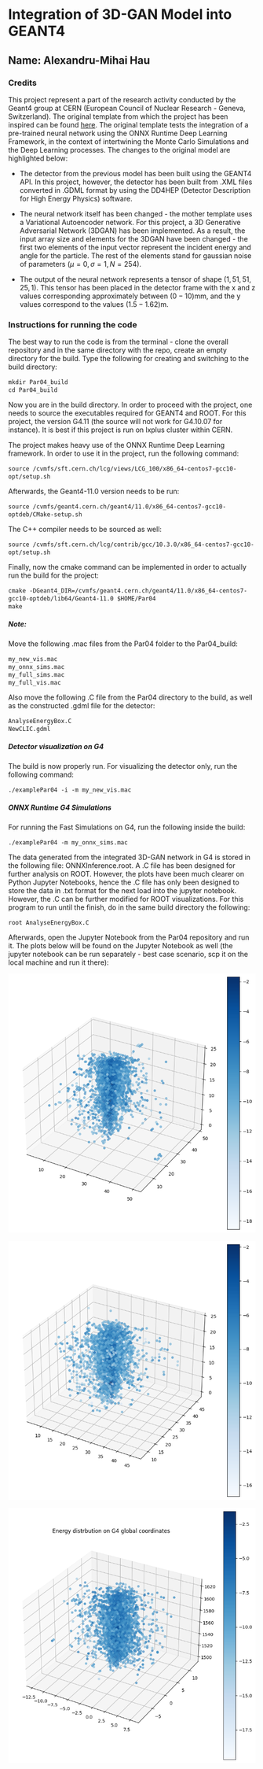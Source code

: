 # Integration of 3D-GAN Model into GEANT4

## Name: Alexandru-Mihai Hau

### Credits

This project represent a part of the research activity conducted by the Geant4 group at CERN (European Council of Nuclear Research - Geneva, Switzerland). The original template from which the project has been inspired can be found [here]. The original template tests the integration of a pre-trained neural network using the ONNX Runtime Deep Learning Framework, in the context of intertwining the Monte Carlo Simulations and the Deep Learning processes. The changes to the original model are highlighted below:

* The detector from the previous model has been built using the GEANT4 API. In this project, however, the detector has been built from .XML files converted in .GDML format by using the DD4HEP (Detector Description for High Energy Physics) software.

* The neural network itself has been changed - the mother template uses a Variational Autoencoder network. For this project, a 3D Generative Adversarial Network (3DGAN) has been implemented. As a result, the input array size and elements for the 3DGAN have been changed - the first two elements of the input vector represent the incident energy and angle for the particle. The rest of the elements stand for gaussian noise of parameters $(\mu = 0, \sigma = 1, N = 254)$.

* The output of the neural network represents a tensor of shape $(1, 51, 51, 25, 1)$. This tensor has been placed in the detector frame with the x and z values corresponding approximately between $(0 - 10)$mm, and the y values correspond to the values $(1.5 - 1.62)$m. 

### Instructions for running the code

The best way to run the code is from the terminal - clone the overall repository and in the same directory with the repo, create an empty directory for the build. Type the following for creating and switching to the build directory:

```
mkdir Par04_build
cd Par04_build
```
Now you are in the build directory. In order to proceed with the project, one needs to source the executables required for GEANT4 and ROOT. For this project, the version G4.11 (the source will not work for G4.10.07 for instance). It is best if this project is run on lxplus cluster within CERN.

The project makes heavy use of the ONNX Runtime Deep Learning framework. In order to use it in the project, run the following command:

```
source /cvmfs/sft.cern.ch/lcg/views/LCG_100/x86_64-centos7-gcc10-opt/setup.sh
```

Afterwards, the Geant4-11.0 version needs to be run:
```
source /cvmfs/geant4.cern.ch/geant4/11.0/x86_64-centos7-gcc10-optdeb/CMake-setup.sh
```
The C++ compiler needs to be sourced as well:

```
source /cvmfs/sft.cern.ch/lcg/contrib/gcc/10.3.0/x86_64-centos7-gcc10-opt/setup.sh
```

Finally, now the cmake command can be implemented in order to actually run the build for the project:

```
cmake -DGeant4_DIR=/cvmfs/geant4.cern.ch/geant4/11.0/x86_64-centos7-gcc10-optdeb/lib64/Geant4-11.0 $HOME/Par04
make
```

##### Note: 

Move the following .mac files from the Par04 folder to the Par04_build: 
```
my_new_vis.mac
my_onnx_sims.mac
my_full_sims.mac
my_full_vis.mac
```

Also move the following .C file from the Par04 directory to the build, as well as the constructed .gdml file for the detector:
```
AnalyseEnergyBox.C
NewCLIC.gdml
```

##### Detector visualization on G4

The build is now properly run. For visualizing the detector only, run the following command:
```
./examplePar04 -i -m my_new_vis.mac
```

##### ONNX Runtime G4 Simulations

For running the Fast Simulations on G4, run the following inside the build:
```
./examplePar04 -m my_onnx_sims.mac
```

The data generated from the integrated 3D-GAN network in G4 is stored in the following file: ONNXInference.root. A .C file has been designed for further analysis on ROOT. However, the plots have been much clearer on Python Jupyter Notebooks, hence the .C file has only been designed to store the data in .txt format for the next load into the jupyter notebook. However, the .C can be further modified for ROOT visualizations. For this program to run until the finish, do in the same build directory the following:

```
root AnalyseEnergyBox.C
```

Afterwards, open the Jupyter Notebook from the Par04 repository and run it. The plots below will be found on the Jupyter Notebook as well (the jupyter notebook can be run separately - best case scenario, scp it on the local machine and run it there):

![ScreenShot](300GeV.png)

![ScreenShot](300GeV_G4_ONNX.png)

![ScreenShot](G4_global_coords.png)

[here]: https://gitlab.cern.ch/geant4/geant4/-/tree/master/examples/extended/parameterisations/Par04
